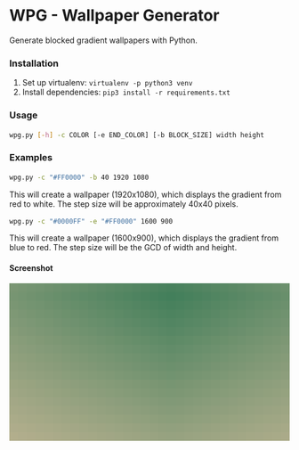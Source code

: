 WPG - Wallpaper Generator
=========================

Generate blocked gradient wallpapers with Python.

### Installation

1. Set up virtualenv: `virtualenv -p python3 venv`
2. Install dependencies: `pip3 install -r requirements.txt`

### Usage

```bash
wpg.py [-h] -c COLOR [-e END_COLOR] [-b BLOCK_SIZE] width height
```

### Examples

```bash
wpg.py -c "#FF0000" -b 40 1920 1080
```

This will create a wallpaper (1920x1080), which displays the gradient from red to white. The step size will be approximately 40x40 pixels.

```bash
wpg.py -c "#0000FF" -e "#FF0000" 1600 900
```

This will create a wallpaper (1600x900), which displays the gradient from blue to red. The step size will be the GCD of width and height.

#### Screenshot

![Screenshot](LRhVphJrhF.png)

